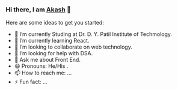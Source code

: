 ### Hi there, I am [Akash]() 👋

<!--
**akashmartule/akashmartule** is a ✨ _special_ ✨ repository because its `README.md` (this file) appears on your GitHub profile.
-->
Here are some ideas to get you started:

- 🔭 I’m currently Studing at Dr. D. Y. Patil Institute of Techmology.
- 🌱 I’m currently learning React.
- 👯 I’m looking to collaborate on web technology.
- 🤔 I’m looking for help with DSA.
- 💬 Ask me about Front End.
- 😄 Pronouns: He/His .
- 📫 How to reach me: ...
- ⚡ Fun fact: ...

